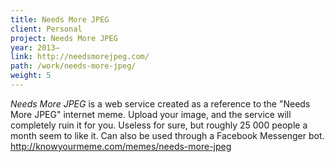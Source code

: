 ```yaml
---
title: Needs More JPEG
client: Personal
project: Needs More JPEG
year: 2013–
link: http://needsmorejpeg.com/
path: /work/needs-more-jpeg/
weight: 5
---
```


*Needs More JPEG* is a web service created as a reference to the "Needs More JPEG" internet meme. Upload your image, and the service will completely ruin it for you. Useless for sure, but roughly 25 000 people a month seem to like it. Can also be used through a Facebook Messenger bot. http://knowyourmeme.com/memes/needs-more-jpeg
